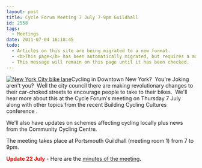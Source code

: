 ```yaml
---
layout: post
title: Cycle Forum Meeting 7 July 7-9pm Guildhall
id: 2558
tags:
  - Meetings
date: 2011-07-04 16:18:45
todo:
  - Articles on this site are being migrated to a new format.
  - <b>This page</b> has been automatically migrated, but requires a manual check-&amp;-tune to ensure the format and links all work as expected.
  - This message will remain on this page until it has been checked.
---
```


[![New York City bike lane](http://www.pompeybug.co.uk/wp-content/uploads/2011/07/NYC-bike-lane-150x150.jpg "New York City bike lane")](http://www.pompeybug.co.uk/wp-content/uploads/2011/07/NYC-bike-lane.jpg)Cycling in Downtown New York?  You're Joking aren't you?  Well the city council there are making revolutionary changes to their car-choked streets to encourage people to take to their bikes.  We'll hear more about this at the Cycle Forum's meeting on Thursday 7 July along with other topics from the recent Building Cycling Cultures conference .

We'll also have updates on schemes affecting cycling locally plus news from the Community Cycling Centre.

The meeting takes place at Portsmouth Guildhall (meeting room 1) from 7 to 9pm.

**<span style="color: #ff0000;">Update 22 July</span>** - Here are the [minutes of the meeting](http://www.pompeybug.co.uk/wp-content/uploads/2011/07/PCF-Open-Meeting-Minutes-7-July-11.pdf "Minutes of the Portsmouth Cycle Forum open meeting 7 July 11").